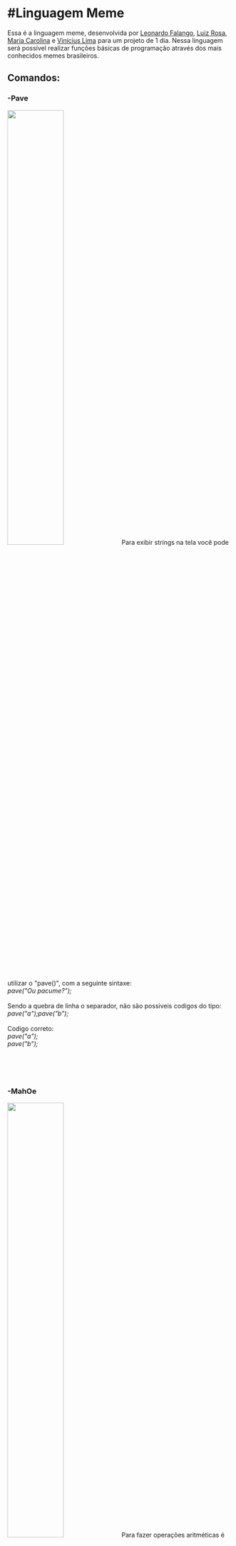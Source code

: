 <h1>#Linguagem Meme</h1>

Essa é a linguagem meme, desenvolvida por [Leonardo Falango](https://github.com/leonardofalango), [Luiz Rosa](https://github.com/luizblank), [Maria Carolina](https://github.com/Mariasina) e [Vinícius Lima](https://github.com/ViniMSLima) para um projeto de 1 dia. Nessa linguagem será possível realizar funções básicas de programação através dos mais conhecidos memes brasileiros.

<h2><b>Comandos:</b></h2>

<h3><b>-Pave</b></h3>
<img loading="lazy "src="https://portalt5-cdn1.cworks.cloud/fileadmin/_processed_/f/b/csm_maxresdefault_eaea7e67a8.jpg" width="50%">
Para exibir strings na tela você pode utilizar o "pave()", com a seguinte sintaxe:<br>
<i>pave("Ou pacume?");</i>
<br/><br>
Sendo a quebra de linha o separador, não são possiveis codigos do tipo:<br>
<i>pave("a");pave("b");</i>
<br><br>
Codigo correto:<br>
<i>pave("a");</i>
<br>
<i>pave("b");</i>
  
<br><br><br>

<h3><b>-MahOe</b></h3>
<img loading="lazy "src="https://pbs.twimg.com/profile_images/638888588822847489/zKhLZZVH_400x400.jpg" width="50%">
Para fazer operações aritméticas é possível escrever o comando "mahOe()", podendo resolver qualquer equação de soma, subtração, multiplicação e divisão, além de exibir o resultado na tela. Pode ser utilizado por exemplo da seguinte forma:<br>
<i>mahOe(3+4/2);</i>
<br><br><br>

<h3><b>-eAsNamoradinhas</b></h3>
<img loading="lazy "src="https://img.ifunny.co/images/39611769e4b7e017065dff9e5df7d3f2ceb525af64c04c8b9055e72a4de55eda_3.jpg" width="50%">
Para criar uma condição lógica, conhecido em outras linguagens como "if", utilizamos na Meme o "eAsNamoradinhas", podendo criar uma função na linha seguinte para ser executada caso a condição seja verdadeira. As comparações possíveis de se realizar são "<" . Veja a seguir um exemplo:<br>
<i>eAsNamoradinhas(8<2)<br>
pave("Maior");</i>
